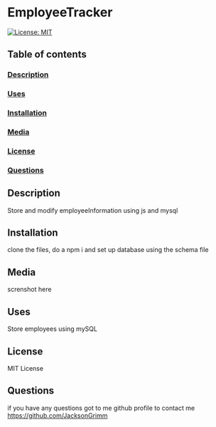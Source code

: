 # EmployeeTracker

[![License: MIT](https://img.shields.io/badge/License-MIT-yellow.svg)](https://opensource.org/licenses/MIT)

## Table of contents

### [Description](#description)

### [Uses](#uses)

### [Installation](#installation)

### [Media](#media)

### [License](#license)

### [Questions](#questions)

## Description

Store and modify employeeInformation using js and mysql

## Installation

clone the files, do a npm i and set up database using the schema file

## Media

screnshot here

## Uses

Store employees using mySQL

## License

MIT License

## Questions

if you have any questions got to me github profile to contact me
https://github.com/JacksonGrimm
